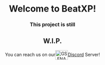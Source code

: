 <h1 align="center">Welcome to BeatXP!</h1>
<h3 align="center">This project is still</h3>
<h2 align="center">W.I.P.</h2>

<p align=center>You can reach us on our<a href="https://discord.gg/tbJTZjjf6d" target="blank"><img align="center" src="https://raw.githubusercontent.com/rahuldkjain/github-profile-readme-generator/master/src/images/icons/Social/discord.svg" alt="GSENAkcHvm" height="30" width="40" />Discord</a> Server!</p>
